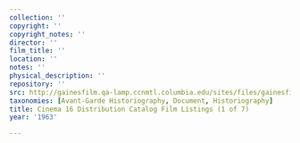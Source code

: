 ```yaml
---
collection: ''
copyright: ''
copyright_notes: ''
director: ''
film_title: ''
location: ''
notes: ''
physical_description: ''
repository: ''
src: http://gainesfilm.qa-lamp.ccnmtl.columbia.edu/sites/files/gainesfilm/images/cinema_16_dist_catalogues1.jpg
taxonomies: [Avant-Garde Historiography, Document, Historiography]
title: Cinema 16 Distribution Catalog Film Listings (1 of 7)
year: '1963'

---
```

